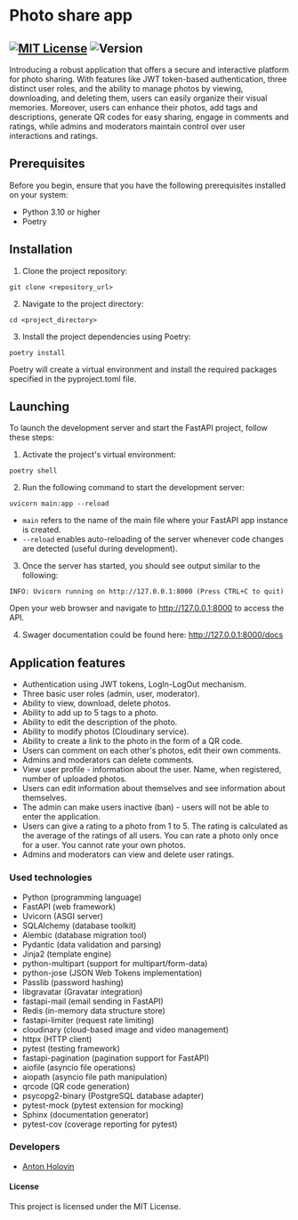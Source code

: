 # Photo share app
[![MIT License](https://img.shields.io/badge/license-MIT-green)](https://github.com/theneonwhale/frt-photo-share/blob/main/LICENSE.md)
![Version](https://img.shields.io/badge/version-v0.1.0-green)
--
Introducing a robust application that offers a secure and interactive platform for photo sharing. With features like JWT token-based authentication, three distinct user roles, and the ability to manage photos by viewing, downloading, and deleting them, users can easily organize their visual memories. Moreover, users can enhance their photos, add tags and descriptions, generate QR codes for easy sharing, engage in comments and ratings, while admins and moderators maintain control over user interactions and ratings.

## Prerequisites
Before you begin, ensure that you have the following prerequisites installed on your system:

- Python 3.10 or higher
- Poetry

## Installation
1. Clone the project repository:
```
git clone <repository_url>
```

2. Navigate to the project directory:
```
cd <project_directory>
```
3. Install the project dependencies using Poetry:
```
poetry install
```
Poetry will create a virtual environment and install the required packages specified in the pyproject.toml file.

## Launching
To launch the development server and start the FastAPI project, follow these steps:

1. Activate the project's virtual environment:
```
poetry shell
```
2. Run the following command to start the development server:
```
uvicorn main:app --reload
```
- ```main``` refers to the name of the main file where your FastAPI app instance is created.
- ```--reload``` enables auto-reloading of the server whenever code changes are detected (useful during development).
3. Once the server has started, you should see output similar to the following:

```
INFO: Uvicorn running on http://127.0.0.1:8000 (Press CTRL+C to quit)
```
Open your web browser and navigate to http://127.0.0.1:8000 to access the API.

4. Swager documentation could be found here: http://127.0.0.1:8000/docs

## Application features
- Authentication using JWT tokens, LogIn-LogOut mechanism.
- Three basic user roles (admin, user, moderator).
- Ability to view, download, delete photos.
- Ability to add up to 5 tags to a photo.
- Ability to edit the description of the photo.
- Ability to modify photos (Cloudinary service).
- Ability to create a link to the photo in the form of a QR code.
- Users can comment on each other's photos, edit their own comments.
- Admins and moderators can delete comments.
- View user profile - information about the user. Name, when registered, number of uploaded photos.
- Users can edit information about themselves and see information about themselves.
- The admin can make users inactive (ban) - users will not be able to enter the application.
- Users can give a rating to a photo from 1 to 5. The rating is calculated as the average of the ratings of all users. You can rate a photo only once for a user. You cannot rate your own photos.
- Admins and moderators can view and delete user ratings.

### Used technologies
- Python (programming language)
- FastAPI (web framework)
- Uvicorn (ASGI server)
- SQLAlchemy (database toolkit)
- Alembic (database migration tool)
- Pydantic (data validation and parsing)
- Jinja2 (template engine)
- python-multipart (support for multipart/form-data)
- python-jose (JSON Web Tokens implementation)
- Passlib (password hashing)
- libgravatar (Gravatar integration)
- fastapi-mail (email sending in FastAPI)
- Redis (in-memory data structure store)
- fastapi-limiter (request rate limiting)
- cloudinary (cloud-based image and video management)
- httpx (HTTP client)
- pytest (testing framework)
- fastapi-pagination (pagination support for FastAPI)
- aiofile (asyncio file operations)
- aiopath (asyncio file path manipulation)
- qrcode (QR code generation)
- psycopg2-binary (PostgreSQL database adapter)
- pytest-mock (pytest extension for mocking)
- Sphinx (documentation generator)
- pytest-cov (coverage reporting for pytest)

### Developers

- [Anton Holovin](https://github.com/Unfeir)

#### License
This project is licensed under the MIT License.
